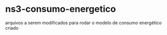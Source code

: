 # ns3-consumo-energetico
 arquivos a serem modificados para rodar o modelo de consumo energético criado

